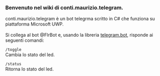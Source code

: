 ### Benvenuto nel wiki di conti.maurizio.telegram.

conti.maurizio.telegram è un bot telegrma scritto in C# che funziona su piattaforma Microsoft UWP.<br/><br/>
Si collega al bot @FlrBot e, usando la libreria [telegram.bot](https://github.com/MrRoundRobin/telegram.bot), risponde ai seguenti comandi:<br/>

`/toggle`<br/>
Cambia lo stato del led.

`/status`<br/>
Ritorna lo stato del led.
